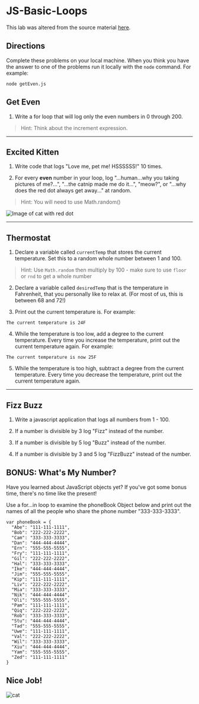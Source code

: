 # JS-Basic-Loops

This lab was altered from the source material [here](https://git.generalassemb.ly/wdi-wc-march2018/Homework/tree/master/Week_One/Wednesday/Arrays-Loops-Conditionals).

## Directions

Complete these problems on your local machine. When you think you have the answer to one of the problems run it locally with the `node` command. For example:

```
node getEven.js
```

## Get Even

1. Write a for loop that will log only the even numbers in 0 through 200.
>Hint: Think about the increment expression.

<hr>

## Excited Kitten

1. Write code that logs "Love me, pet me! HSSSSSS!" 10 times.

2. For every **even** number in your loop, log "...human...why you taking pictures of me?...", "...the catnip made me do it...", "meow?", or "...why does the red dot always get away..." at random.

>Hint: You will need to use Math.random()

![Image of cat with red dot](https://gph.is/2Gu8SZa)

<hr>

## Thermostat

1. Declare a variable called `currentTemp` that stores the current temperature. Set this to a random whole number between 1 and 100. 

> Hint: Use `Math.random` then multiply by 100 - make sure to use `floor` or `rnd` to get a whole number

2. Declare a variable called `desiredTemp` that is the temperature in Fahrenheit, that you personally like to relax at. (For most of us, this is between 68 and 72!)

3. Print out the current temperature is. For example:

```
The current temperature is 24F
```

4. While the temperature is too low, add a degree to the current temperature. Every time you increase the temperature, print out the current temperature again. For example:

```
The current temperature is now 25F
```

5. While the temperature is too high, subtract a degree from the current temperature. Every time you decrease the temperature, print out the current temperature again.

<hr>

## Fizz Buzz

1. Write a javascript application that logs all numbers from 1 - 100.

2. If a number is divisible by 3 log "Fizz" instead of the number.

3. If a number is divisible by 5 log "Buzz" instead of the number.

4. If a number is divisible by 3 and 5 log "FizzBuzz" instead of the number.

## BONUS: What's My Number?

Have you learned about JavaScript objects yet? If you've got some bonus time, there's no time like the present!

Use a for...in loop to examine the phoneBook Object below and print out the names of all the people who share the phone number "333-333-3333".

```
var phoneBook = {
  "Abe": "111-111-1111",
  "Bob": "222-222-2222",
  "Cam": "333-333-3333",
  "Dan": "444-444-4444",
  "Ern": "555-555-5555",
  "Fry": "111-111-1111",
  "Gil": "222-222-2222",
  "Hal": "333-333-3333",
  "Ike": "444-444-4444",
  "Jim": "555-555-5555",
  "Kip": "111-111-1111",
  "Liv": "222-222-2222",
  "Mia": "333-333-3333",
  "Nik": "444-444-4444",
  "Oli": "555-555-5555",
  "Pam": "111-111-1111",
  "Qiq": "222-222-2222",
  "Rob": "333-333-3333",
  "Stu": "444-444-4444",
  "Tad": "555-555-5555",
  "Uwe": "111-111-1111",
  "Val": "222-222-2222",
  "Wil": "333-333-3333",
  "Xiu": "444-444-4444",
  "Yam": "555-555-5555",
  "Zed": "111-111-1111"
}
```

## Nice Job!

![cat](https://media.giphy.com/media/3jiLBDyAIZnrd8BwTm/giphy.gif)
